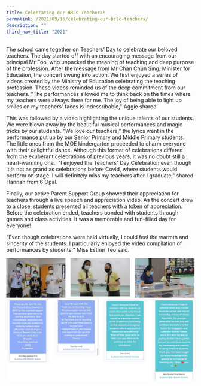 ```yaml
---
title: Celebrating our BRLC Teachers!
permalink: /2021/09/16/celebrating-our-brlc-teachers/
description: ""
third_nav_title: "2021"
---
```

<p>The school came together on Teachers’ Day to celebrate our beloved teachers. The day started off with an encouraging message from our principal Mr Foo, who unpacked the meaning of teaching and deep purpose of the profession. After the message from Mr Chan Chun Sing, Minister for Education, the concert swung into action. We first enjoyed a series of videos created by the Ministry of Education celebrating the teaching profession. These videos reminded us of the deep commitment from our teachers. "The performances allowed me to think back on the times where my teachers were always there&nbsp;for me. The joy of being able to light up smiles on my teachers' faces is indescribable," Aggie shared.</p>
<p>This was followed by a video highlighting the unique talents of our students. We were blown away by the beautiful musical performances and magic tricks by our students. “We love our teachers,” the lyrics went in the performance put up by our Senior Primary and Middle Primary students. The little ones from the MOE kindergarten proceeded to charm everyone with their delightful dance. Although this format of celebrations differed from the exuberant celebrations of previous years, it was no doubt still a heart-warming one. &nbsp;"I enjoyed the Teachers' Day Celebration even though it is not as grand as celebrations before Covid, where students would perform on stage. I will definitely&nbsp;miss my teachers after I graduate," shared Hannah from 6 Opal.</p>
<p>Finally, our active Parent Support Group showed their appreciation for teachers through a live speech and appreciation video. As the concert drew to a close, students presented all teachers with a token of appreciation. Before the celebration ended, teachers bonded with students through games and class activities. It was a memorable and fun-filled day for everyone!</p>
<p>“Even though celebrations were held virtually, I could feel the warmth and sincerity of the students. I particularly&nbsp;enjoyed the video compilation of performances by students!" Miss Esther Teo said.</p>
<img src="/images/celebrating.png">
<img src="/images/celebrating1.png">